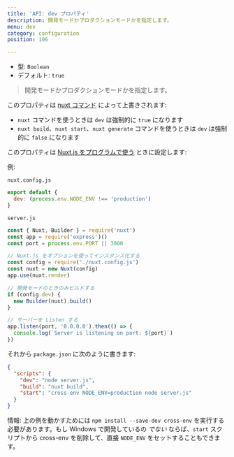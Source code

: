 ```yaml
---
title: 'API: dev プロパティ'
description: 開発モードかプロダクションモードかを指定します。
menu: dev
category: configuration
position: 106

---
```


- 型: `Boolean`
- デフォルト: `true`

> 開発モードかプロダクションモードかを指定します。

このプロパティは [nuxt コマンド](/guide/commands) によって上書きされます:

- `nuxt` コマンドを使うときは `dev` は強制的に `true` になります
- `nuxt build`、`nuxt start`、`nuxt generate` コマンドを使うときは `dev` は強制的に `false` になります

このプロパティは [Nuxt.js をプログラムで使う](/api/nuxt) ときに設定します:

例:

`nuxt.config.js`

```js
export default {
  dev: (process.env.NODE_ENV !== 'production')
}
```

`server.js`

```js
const { Nuxt, Builder } = require('nuxt')
const app = require('express')()
const port = process.env.PORT || 3000

// Nuxt.js をオプションを使ってインスタンス化する
const config = require('./nuxt.config.js')
const nuxt = new Nuxt(config)
app.use(nuxt.render)

// 開発モードのときのみビルドする
if (config.dev) {
  new Builder(nuxt).build()
}

// サーバーを Listen する
app.listen(port, '0.0.0.0').then(() => {
  console.log(`Server is listening on port: ${port}`)
})
```

それから `package.json` に次のように書きます:

```json
{
  "scripts": {
    "dev": "node server.js",
    "build": "nuxt build",
    "start": "cross-env NODE_ENV=production node server.js"
  }
}
```

情報: 上の例を動かすためには `npm install --save-dev cross-env` を実行する必要があります。もし Windows で開発しているの *でない* ならば、`start` スクリプトから cross-env を削除して、直接 `NODE_ENV` をセットすることもできます。
